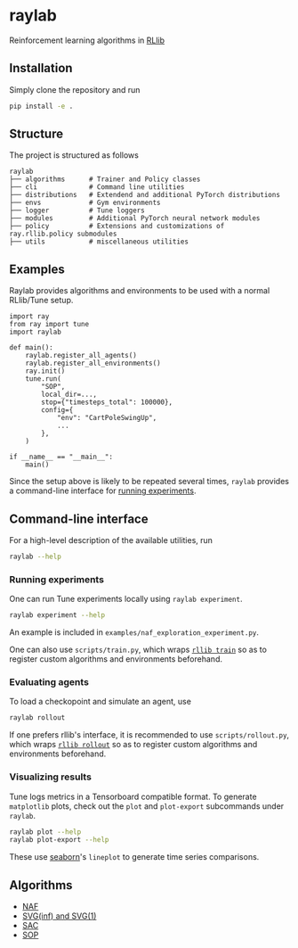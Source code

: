 # raylab
Reinforcement learning algorithms in [RLlib](https://github.com/ray-project/ray/tree/master/rllib)

## Installation
Simply clone the repository and run
```bash
pip install -e .
```

## Structure
The project is structured as follows

    raylab
    ├── algorithms      # Trainer and Policy classes
    ├── cli             # Command line utilities
    ├── distributions   # Extendend and additional PyTorch distributions
    ├── envs            # Gym environments
    ├── logger          # Tune loggers
    ├── modules         # Additional PyTorch neural network modules
    ├── policy          # Extensions and customizations of ray.rllib.policy submodules
    ├── utils           # miscellaneous utilities
    
## Examples

Raylab provides algorithms and environments to be used with a normal RLlib/Tune setup. 
```python=
import ray
from ray import tune
import raylab

def main():
    raylab.register_all_agents()
    raylab.register_all_environments()
    ray.init()
    tune.run(
        "SOP",
        local_dir=...,
        stop={"timesteps_total": 100000},
        config={
            "env": "CartPoleSwingUp",
            ...
        },
    )

if __name__ == "__main__":
    main()
```

Since the setup above is likely to be repeated several times, `raylab` provides a command-line interface for [running experiments](#Running-experiments).

## Command-line interface

For a high-level description of the available utilities, run
```bash
raylab --help
```

### Running experiments
One can run Tune experiments locally using `raylab experiment`.
```bash
raylab experiment --help
```
An example is included in `examples/naf_exploration_experiment.py`.

One can also use `scripts/train.py`, which wraps 
[`rllib train`](https://ray.readthedocs.io/en/latest/rllib-training.html#rllib-training-apis)
so as to register custom algorithms and environments beforehand.

### Evaluating agents
To load a checkopoint and simulate an agent, use
```bash
raylab rollout
```

If one prefers rllib's interface, it is recommended to use `scripts/rollout.py`, which wraps 
[`rllib rollout`](https://ray.readthedocs.io/en/latest/rllib-training.html#evaluating-trained-policies)
so as to register custom algorithms and environments beforehand.

### Visualizing results
Tune logs metrics in a Tensorboard compatible format. To generate `matplotlib` plots, check out the `plot` and `plot-export` subcommands under `raylab`.
```bash
raylab plot --help
raylab plot-export --help
```
These use [seaborn](https://seaborn.pydata.org/generated/seaborn.lineplot.html)'s `lineplot` to generate time series comparisons.

## Algorithms

* [NAF](http://proceedings.mlr.press/v48/gu16.html) 
* [SVG(inf) and SVG(1)](http://papers.nips.cc/paper/5796-learning-continuous-control-policies-by-stochastic-value-gradients)
* [SAC](http://proceedings.mlr.press/v80/haarnoja18b.html)
* [SOP](https://arxiv.org/abs/1910.02208)
